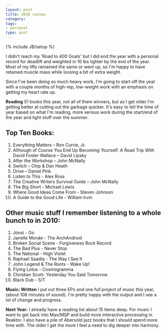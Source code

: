 ```yaml
---
layout: post
title: 2010 review
category: 
tags: 
- personal
type: post
---
```

{% include JB/setup %}
		
I didn't reach my 'Road to 400 Goals' but I did end the year with a personal record for deadlift and weighted in 10 lbs lighter by the end of the year. Most of my lifts remained the same or went up, so I'm happy to have retained muscle mass while loosing a bit of extra weight. 

Since I've been doing so much heavy work, I'm going to start off the year with a couple months of high-rep, low-weight work with an emphasis on getting my heart rate up. 

<strong>Reading</strong>
51 books this year, not all of them winners, but as I get older I'm getting better at cutting out the garbage quicker. It's easy to tell the time of year based on what I'm reading, more serious work during the start/end of the year and light stuff over the summer.

## Top Ten Books:

1. Everything Matters – Ron Currie, Jr.
1. Although of Course You End Up Becoming Yourself: A Road Trip With David Foster Wallace – David Lipsky
1. After the Workshop – John McNally
1. Switch – Chip & Dan Heath
1. Drive – Daniel Pink
1. Listen to This - Alex Ross
1. The Creative Writers Survival Guide – John McNally
1. The Big Short - Michael Lewis
1. Where Good Ideas Come From - Steven Johnson
1. A Guide to the Good Life - William Irvin


## Other music stuff I remember listening to a whole bunch to in 2010:

1. Jónsi - Go
1. Janelle Monáe - The ArchAndroid
1. Broken Social Scene - Forgiveness Rock Record
1. The Bad Plus - Never Stop
1. The National - High Violet
1. Raphael Saadiq - The Way I See It
1. John Legend & The Roots - Wake Up!
1. Flying Lotus - Cosmogramma
1. Christian Scott- Yesterday You Said Tomorrow
1. Black Dub - S/T


<strong>Music: Written</strong>
I put out three EPs and one full project of music this year, (about 108 minutes of sound). I'm pretty happy with the output and I see a lot of change and progress. 


<strong>Next Year:</strong>
I already have a reading list about 15 items deep. For music I want to get back into Max/MSP and build more interactive processing in Reaktor. I also have a pile of Abersold jazz books that I should spend more time with. The older I get the more I feel a need to dig deeper into harmony.
